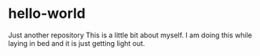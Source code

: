 # hello-world
Just another repository
This is a little bit about myself. I am doing this while laying in bed and it is just getting light out.
